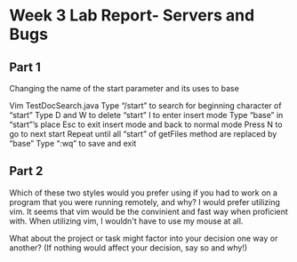 # Week 3 Lab Report- Servers and Bugs

## Part 1
Changing the name of the start parameter and its uses to base

Vim TestDocSearch.java
Type “/start” to search for beginning character of “start”
Type D and W to delete “start”
I  to enter insert mode 
Type “base” in “start”’s place
Esc to exit insert mode and back to normal mode
Press N to go to next start 
Repeat until all “start” of getFiles method are replaced by “base”
Type “:wq” to save and exit

## Part 2
Which of these two styles would you prefer using if you had to work on a program that you were running remotely, and why?
I would prefer utilizing vim. It seems that vim would be the convinient and fast way when proficient with. When utilizing vim, I wouldn't have to use my mouse at all.

What about the project or task might factor into your decision one way or another? (If nothing would affect your decision, say so and why!)
